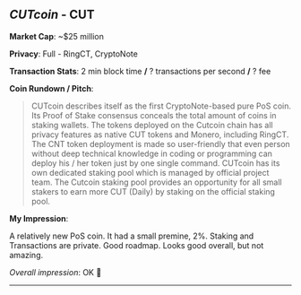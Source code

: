 
## *CUTcoin* - CUT

**Market Cap**: ~$25 million

**Privacy**: Full - RingCT, CryptoNote 

**Transaction Stats**: 2 min block time **/** ? transactions per second **/** ? fee

**Coin Rundown / Pitch**: 

> CUTcoin describes itself as the first CryptoNote-based pure PoS coin. Its Proof of Stake consensus conceals the total amount of coins in staking wallets. The tokens deployed on the Cutcoin chain has all privacy features as native CUT tokens and Monero, including RingCT. The CNT token deployment is made so user-friendly that even person without deep technical knowledge in coding or programming can deploy his / her token just by one single command. CUTcoin has its own dedicated staking pool which is managed by official project team. The Cutcoin staking pool provides an opportunity for all small stakers to earn more CUT (Daily) by staking on the official staking pool.

**My Impression**: 

A relatively new PoS coin. It had a small premine, 2%. Staking and Transactions are private. Good roadmap. Looks good overall, but not amazing.

*Overall impression*: OK 🙂

---
